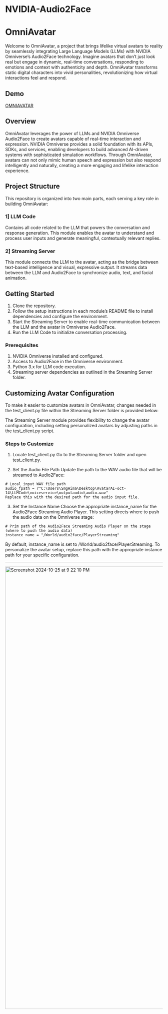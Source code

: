 # NVIDIA-Audio2Face

# OmniAvatar
Welcome to OmniAvatar, a project that brings lifelike virtual avatars to reality by seamlessly integrating Large Language Models (LLMs) with NVIDIA Omniverse’s Audio2Face technology. Imagine avatars that don’t just look real but engage in dynamic, real-time conversations, responding to emotions and context with authenticity and depth. OmniAvatar transforms static digital characters into vivid personalities, revolutionizing how virtual interactions feel and respond.

## Demo
[OMNIAVATAR](https://www.linkedin.com/posts/shubhamshankar_avatar-langchain-ai-activity-7256653777858908161-79-g?utm_source=share&utm_medium=member_desktop)

## Overview
OmniAvatar leverages the power of LLMs and NVIDIA Omniverse Audio2Face to create avatars capable of real-time interaction and expression. NVIDIA Omniverse provides a solid foundation with its APIs, SDKs, and services, enabling developers to build advanced AI-driven systems with sophisticated simulation workflows. Through OmniAvatar, avatars can not only mimic human speech and expression but also respond intelligently and naturally, creating a more engaging and lifelike interaction experience.

## Project Structure
This repository is organized into two main parts, each serving a key role in building OmniAvatar:

### 1] LLM Code
Contains all code related to the LLM that powers the conversation and response generation. This module enables the avatar to understand and process user inputs and generate meaningful, contextually relevant replies.

### 2] Streaming Server
This module connects the LLM to the avatar, acting as the bridge between text-based intelligence and visual, expressive output. It streams data between the LLM and Audio2Face to synchronize audio, text, and facial animation.

## Getting Started
1. Clone the repository.
2. Follow the setup instructions in each module’s README file to install dependencies and configure the environment.
3. Start the Streaming Server to enable real-time communication between the LLM and the avatar in Omniverse Audio2Face.
4. Run the LLM Code to initialize conversation processing.

### Prerequisites
1. NVIDIA Omniverse installed and configured.
2. Access to Audio2Face in the Omniverse environment.
3. Python 3.x for LLM code execution.
4. Streaming server dependencies as outlined in the Streaming Server folder.

## Customizing Avatar Configuration
To make it easier to customize avatars in OmniAvatar, changes needed in the test_client.py file within the Streaming Server folder is provided below:

The Streaming Server module provides flexibility to change the avatar configuration, including setting personalized avatars by adjusting paths in the test_client.py script.

### Steps to Customize
1. Locate test_client.py
Go to the Streaming Server folder and open test_client.py.

2. Set the Audio File Path
Update the path to the WAV audio file that will be streamed to Audio2Face:
```
# Local input WAV file path
audio_fpath = r"C:\Users\SmgHima\Desktop\AvatarAI-oct-14\LLMCode\voiceservice\outputaudio\audio.wav"
Replace this with the desired path for the audio input file.
```

3. Set the Instance Name
Choose the appropriate instance_name for the Audio2Face Streaming Audio Player. This setting directs where to push the audio data on the Omniverse stage:
```
# Prim path of the Audio2Face Streaming Audio Player on the stage (where to push the audio data)
instance_name = "/World/audio2face/PlayerStreaming"
```
By default, instance_name is set to /World/audio2face/PlayerStreaming. To personalize the avatar setup, replace this path with the appropriate instance path for your specific configuration.

---

<img width="1415" alt="Screenshot 2024-10-25 at 9 22 10 PM" src="https://github.com/user-attachments/assets/0690fae4-6948-4f12-acc6-0cc479c9973b">


